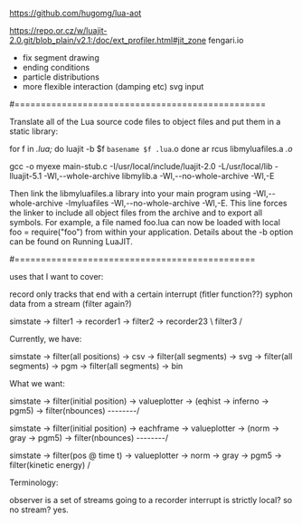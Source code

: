 https://github.com/hugomg/lua-aot

https://repo.or.cz/w/luajit-2.0.git/blob_plain/v2.1:/doc/ext_profiler.html#jit_zone
fengari.io

* fix segment drawing
* ending conditions
* particle distributions
* more flexible interaction (damping etc)
svg input


#================================================

Translate all of the Lua source code files to object files and put them in a static library:

for f in *.lua;* do
    luajit -b $f `basename $f .lua`.o
done
ar rcus libmyluafiles.a *.o*

gcc -o myexe main-stub.c -I/usr/local/include/luajit-2.0 -L/usr/local/lib -lluajit-5.1 -Wl,--whole-archive libmylib.a -Wl,--no-whole-archive -Wl,-E

Then link the libmyluafiles.a library into your main program using -Wl,--whole-archive -lmyluafiles -Wl,--no-whole-archive -Wl,-E.
This line forces the linker to include all object files from the archive and to export all symbols.
For example, a file named foo.lua can now be loaded with local foo = require("foo") from within your application.
Details about the -b option can be found on Running LuaJIT.

#==============================================

uses that I want to cover:

record only tracks that end with a certain interrupt (fitler function??)
syphon data from a stream (filter again?)

simstate -> filter1 -> recorder1
         -> filter2 -> recorder23
         \  filter3 /

Currently, we have:

simstate -> filter(all positions) -> csv
         -> filter(all segments) -> svg
         -> filter(all segments) -> pgm
         -> filter(all segments) -> bin

What we want:

simstate -> filter(initial position) -> valueplotter -> (eqhist -> inferno -> pgm5)
         -> filter(nbounces) --------/

simstate -> filter(initial position) -> eachframe -> valueplotter -> (norm -> gray -> pgm5)
         -> filter(nbounces) --------/

simstate -> filter(pos @ time t) -> valueplotter -> norm -> gray -> pgm5
         -> filter(kinetic energy) /

Terminology:

observer is a set of streams going to a recorder
interrupt is strictly local? so no stream? yes.
